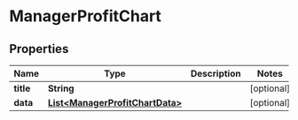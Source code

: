 
# ManagerProfitChart

## Properties
Name | Type | Description | Notes
------------ | ------------- | ------------- | -------------
**title** | **String** |  |  [optional]
**data** | [**List&lt;ManagerProfitChartData&gt;**](ManagerProfitChartData.md) |  |  [optional]



